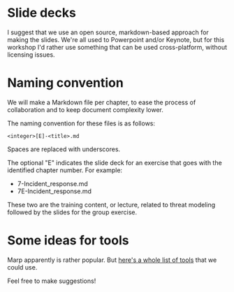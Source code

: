 # Slide decks

I suggest that we use an open source, markdown-based approach for making the slides. We're all used to Powerpoint and/or Keynote, but for this workshop I'd rather use something that can be used cross-platform, without licensing issues.


# Naming convention

We will make a Markdown file per chapter, to ease the process of collaboration and to keep document complexity lower.

The naming convention for these files is as follows:

`<integer>[E]-<title>.md`

Spaces are replaced with underscores.

The optional "E" indicates the slide deck for an exercise that goes with the identified chapter number. For example:

* 7-Incident_response.md
* 7E-Incident_response.md

These two are the training content, or lecture, related to threat modeling followed by the slides for the group exercise.


# Some ideas for tools

Marp apparently is rather popular. But [here's a whole list of tools](https://gist.github.com/johnloy/27dd124ad40e210e91c70dd1c24ac8c8) that we could use. 

Feel free to make suggestions!

